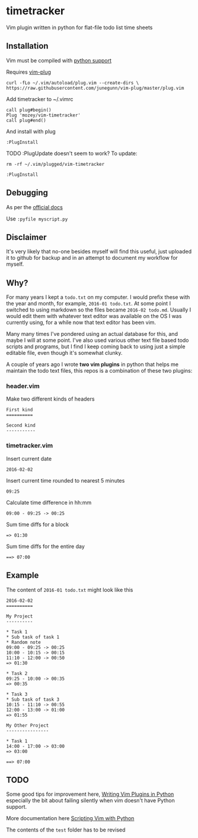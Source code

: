 # timetracker

Vim plugin written in python for flat-file todo list time sheets


## Installation

Vim must be compiled with 
[python support](http://stackoverflow.com/questions/13477264/import-vim-in-python-gives-back-errors)

Requires [vim-plug](https://github.com/junegunn/vim-plug)

    curl -fLo ~/.vim/autoload/plug.vim --create-dirs \
    https://raw.githubusercontent.com/junegunn/vim-plug/master/plug.vim
    
Add timetracker to ~/.vimrc
 
    call plug#begin()
    Plug 'mozey/vim-timetracker'
    call plug#end()
    
And install with plug

    :PlugInstall
    
TODO :PlugUpdate doesn't seem to work? To update:
 
    rm -rf ~/.vim/plugged/vim-timetracker
    
    :PlugInstall


## Debugging

As per the [official docs](http://vimdoc.sourceforge.net/htmldoc/if_pyth.html)

Use `:pyfile myscript.py`


## Disclaimer

It's very likely that no-one besides myself will find this useful, just uploaded 
it to github for backup and in an attempt to document my workflow for myself.


## Why?

For many years I kept a `todo.txt` on my computer. I would prefix these with the
year and month, for example, `2016-01 todo.txt`. At some point I switched to 
using markdown so the files became `2016-02 todo.md`. Usually I would edit them 
with whatever text editor was available on the OS I was currently using, for a 
while now that text editor has been vim.
 
Many many times I've pondered using an actual database for this, and maybe I 
will at some point. I've also used various other text file based todo scripts 
and programs, but I find I keep coming back to using just a simple editable 
file, even though it's somewhat clunky.

A couple of years ago I wrote __two vim plugins__ in python that helps me 
maintain the todo text files, this repos is a combination of these two plugins:


### header.vim

Make two different kinds of headers

    First kind
    ==========
    
    Second kind
    -----------

### timetracker.vim

Insert current date

    2016-02-02

Insert current time rounded to nearest 5 minutes

    09:25

Calculate time difference in hh:mm

    09:00 - 09:25 -> 00:25

Sum time diffs for a block

    => 01:30

Sum time diffs for the entire day

    ==> 07:00


## Example

The content of `2016-01 todo.txt` might look like this
    
    2016-02-02
    ==========
    
    My Project
    ----------
    
    * Task 1
    * Sub task of task 1
    * Random note
    09:00 - 09:25 -> 00:25
    10:00 - 10:15 -> 00:15
    11:10 - 12:00 -> 00:50
    => 01:30
    
    * Task 2
    09:25 - 10:00 -> 00:35
    => 00:35
    
    * Task 3
    * Sub task of task 3
    10:15 - 11:10 -> 00:55
    12:00 - 13:00 -> 01:00
    => 01:55
    
    My Other Project
    ----------------
    
    * Task 1
    14:00 - 17:00 -> 03:00
    => 03:00
    
    ==> 07:00


## TODO 

Some good tips for improvement here,
[Writing Vim Plugins in Python](http://www.terminally-incoherent.com/blog/2013/05/06/vriting-vim-plugins-in-python/)
especially the bit about failing silently when vim doesn't have Python support.

More documentation here [Scripting Vim with Python](http://orestis.gr/blog/2008/08/10/scripting-vim-with-python/)

The contents of the `test` folder has to be revised
